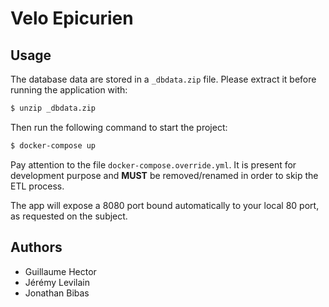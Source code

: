 # Velo Epicurien

## Usage

The database data are stored in a `_dbdata.zip` file. Please extract it
before running the application with:

```bash
$ unzip _dbdata.zip
```

Then run the following command to start the project:

```bash
$ docker-compose up
```

Pay attention to the file `docker-compose.override.yml`. It is present
for development purpose and **MUST** be removed/renamed in order to skip
the ETL process.

The app will expose a 8080 port bound automatically to your local 80 port,
as requested on the subject.

## Authors

- Guillaume Hector
- Jérémy Levilain
- Jonathan Bibas
